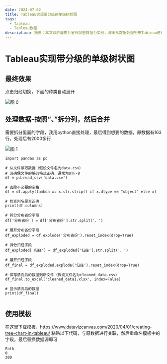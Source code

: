 ```yaml
---
date: 2024-07-02
title: Tableau实现带分级的单级树状图
tags:
  - Tableau
  - Tableau教程
description: 摘要：本文以肿瘤患儿省外就医数据为实例，演示从数据处理到用Tableau进行流向可视化的过程。
---
```


# Tableau实现带分级的单级树状图

## 最终效果

点击归经切换，下面的种类自动展开

![图 0](https://pub-833348ee5761457dbfac749bcd651384.r2.dev/datablog/973308500eb3b8e392a323cb27625a3e3cd56f6cd4b8468f616124e2a0d84af7.webp)  


## 处理数据-按照“、”拆分列，然后合并

需要拆分里面的字段，我用python直接处理，最后得到想要的数据，原数据有163行，处理后有2000多行

![图 1](https://pub-833348ee5761457dbfac749bcd651384.r2.dev/datablog/1e1a6bf7cce55292309001766d89d6f2de5711e7fac2c9f5bfe6315a0b8b2117.webp)  


```
import pandas as pd

# 从文件读取数据（假设文件名为data.csv）
# 请确保文件的编码格式正确，通常为UTF-8
df = pd.read_csv('data.csv')

# 去除不必要的空格
df = df.apply(lambda x: x.str.strip() if x.dtype == "object" else x)

# 检查列名是否正确
print(df.columns)

# 拆分分布省份字段
df['分布省份'] = df['分布省份'].str.split('、')

# 展开分布省份字段
df_exploded = df.explode('分布省份').reset_index(drop=True)

# 拆分归经字段
df_exploded['归经'] = df_exploded['归经'].str.split('、')

# 展开归经字段
df_final = df_exploded.explode('归经').reset_index(drop=True)

# 保存清洗后的数据到新文件（假设文件名为cleaned_data.csv）
df_final.to_excel('cleaned_data1.xlsx', index=False)

# 显示清洗后的数据
print(df_final)


```

## 使用模板

在这里下载模板，<https://www.datavizcanvas.com/2020/04/01/creating-tree-chart-in-tableau/>
粘贴以下代码，与原数据进行关联，然后重命名模板中的字段，最后替换数据源即可

```
Path
0
200
```

<Comment />
